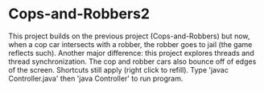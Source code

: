 # Cops-and-Robbers2
This project builds on the previous project (Cops-and-Robbers) but now, when a cop car intersects with a robber, the robber goes to jail (the game reflects such). Another major difference: this project explores threads and thread synchronization. The cop and robber cars also bounce off of edges of the screen. Shortcuts still apply (right click to refill). Type 'javac Controller.java' then 'java Controller' to run program.
